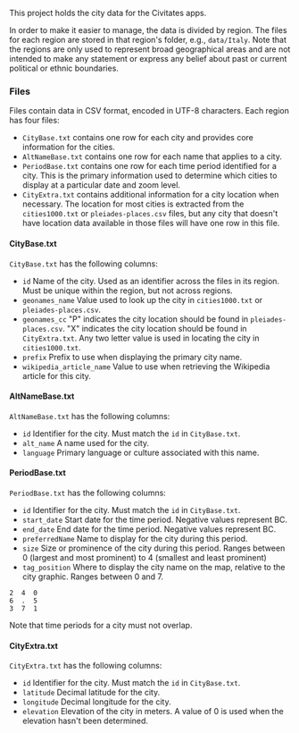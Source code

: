 This project holds the city data for the Civitates apps.

In order to make it easier to manage, the data is divided by region.
The files for each region are stored in that region's folder, e.g., `data/Italy`.
Note that the regions are only used to represent broad geographical areas and are not intended to make any statement or express any belief about past or current political or ethnic boundaries.

### Files

Files contain data in CSV format, encoded in UTF-8 characters. Each region has four files:

* `CityBase.txt` contains one row for each city and provides core information for the cities.
* `AltNameBase.txt` contains one row for each name that applies to a city.
* `PeriodBase.txt` contains one row for each time period identified for a city. This is the primary information used to determine which cities to display at a particular date and zoom level.
* `CityExtra.txt` contains additional information for a city location when necessary. The location for most cities is extracted from the `cities1000.txt` or `pleiades-places.csv` files, but any city that doesn't have location data available in those files will have one row in this file.

#### CityBase.txt

`CityBase.txt` has the following columns:

* `id`  Name of the city. Used as an identifier across the files in its region. Must be unique within the region, but not across regions.
* `geonames_name`  Value used to look up the city in `cities1000.txt` or `pleiades-places.csv`.
* `geonames_cc`  "P" indicates the city location should be found in `pleiades-places.csv`. "X" indicates the city location should be found in `CityExtra.txt`. Any two letter value is used in locating the city in `cities1000.txt`.
* `prefix`  Prefix to use when displaying the primary city name.
* `wikipedia_article_name`  Value to use when retrieving the Wikipedia article for this city.

#### AltNameBase.txt

`AltNameBase.txt` has the following columns:

* `id`  Identifier for the city. Must match the `id` in `CityBase.txt`.
* `alt_name`  A name used for the city.
* `language`  Primary language or culture associated with this name.

#### PeriodBase.txt

`PeriodBase.txt` has the following columns:

* `id`  Identifier for the city. Must match the `id` in `CityBase.txt`.
* `start_date`  Start date for the time period. Negative values represent BC.
* `end_date`  End date for the time period. Negative values represent BC.
* `preferredName`  Name to display for the city during this period.
* `size`  Size or prominence of the city during this period. Ranges between 0 (largest and most prominent) to 4 (smallest and least prominent)
* `tag_position` Where to display the city name on the map, relative to the city graphic. Ranges between 0 and 7.

```
2  4  0
6  .  5
3  7  1
```

Note that time periods for a city must not overlap.

#### CityExtra.txt

`CityExtra.txt` has the following columns:

* `id`  Identifier for the city. Must match the `id` in `CityBase.txt`.
* `latitude`  Decimal latitude for the city.
* `longitude`  Decimal longitude for the city.
* `elevation`  Elevation of the city in meters. A value of 0 is used when the elevation hasn't been determined.

